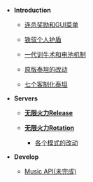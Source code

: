 - **Introduction**

  - [连杀奖励和GUI菜单](docs/killstreak.md)

  - [铁驭个人护盾](docs/pilotshield.md)

  - [一代训牛术和电池机制](docs/rodeo.md)

  - [原版泰坦的改动](docs/vanillatitan.md)

  - [七个客制化泰坦](docs/modifytitan.md)

- **Servers**

  - [**无限火力Release**](docs/release.md)

  - [**无限火力Rotation**](docs/rotation.md)

    - [各个模式的改动](docs/gamemode.md)

- **Develop**

  - [Music API(未完成)](dev/musicapi.md)